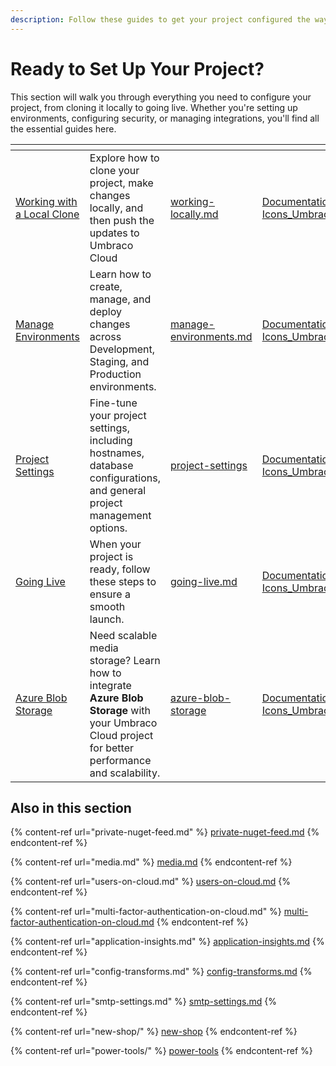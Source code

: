 ```yaml
---
description: Follow these guides to get your project configured the way you need.
---
```


# Ready to Set Up Your Project?

This section will walk you through everything you need to configure your project, from cloning it locally to going live. Whether you're setting up environments, configuring security, or managing integrations, you'll find all the essential guides here.

<table data-view="cards"><thead><tr><th></th><th></th><th data-hidden data-card-target data-type="content-ref"></th><th data-hidden data-card-cover data-type="files"></th></tr></thead><tbody><tr><td><a href="working-locally.md">Working with a Local Clone</a></td><td>Explore how to clone your project, make changes locally, and then push the updates to Umbraco Cloud</td><td><a href="working-locally.md">working-locally.md</a></td><td><a href="../.gitbook/assets/Documentations Icons_Umbraco_CMS_Tutorials_MultiSite_Setup.png">Documentations Icons_Umbraco_CMS_Tutorials_MultiSite_Setup.png</a></td></tr><tr><td><a href="manage-environments.md">Manage Environments</a></td><td>Learn how to create, manage, and deploy changes across Development, Staging, and Production environments.</td><td><a href="manage-environments.md">manage-environments.md</a></td><td><a href="../.gitbook/assets/Documentations Icons_Umbraco_CMS_Tutorials_Multilingual_Website.png">Documentations Icons_Umbraco_CMS_Tutorials_Multilingual_Website.png</a></td></tr><tr><td><a href="project-settings/">Project Settings</a></td><td>Fine-tune your project settings, including hostnames, database configurations, and general project management options.</td><td><a href="project-settings/">project-settings</a></td><td><a href="../.gitbook/assets/Documentations Icons_Umbraco_CMS_Implementation_Routing.png">Documentations Icons_Umbraco_CMS_Implementation_Routing.png</a></td></tr><tr><td><a href="going-live.md">Going Live</a></td><td>When your project is ready, follow these steps to ensure a smooth launch.</td><td><a href="going-live.md">going-live.md</a></td><td><a href="../.gitbook/assets/Documentations Icons_Umbraco_CMS_Fundamentals_Backoffice.png">Documentations Icons_Umbraco_CMS_Fundamentals_Backoffice.png</a></td></tr><tr><td><a href="azure-blob-storage/">Azure Blob Storage</a></td><td>Need scalable media storage? Learn how to integrate <strong>Azure Blob Storage</strong> with your Umbraco Cloud project for better performance and scalability.</td><td><a href="azure-blob-storage/">azure-blob-storage</a></td><td><a href="../.gitbook/assets/Documentations Icons_Umbraco_CMS_Fundamentals_Data.png">Documentations Icons_Umbraco_CMS_Fundamentals_Data.png</a></td></tr></tbody></table>

## Also in this section

{% content-ref url="private-nuget-feed.md" %}
[private-nuget-feed.md](private-nuget-feed.md)
{% endcontent-ref %}

{% content-ref url="media.md" %}
[media.md](media.md)
{% endcontent-ref %}

{% content-ref url="users-on-cloud.md" %}
[users-on-cloud.md](users-on-cloud.md)
{% endcontent-ref %}

{% content-ref url="multi-factor-authentication-on-cloud.md" %}
[multi-factor-authentication-on-cloud.md](multi-factor-authentication-on-cloud.md)
{% endcontent-ref %}

{% content-ref url="application-insights.md" %}
[application-insights.md](application-insights.md)
{% endcontent-ref %}

{% content-ref url="config-transforms.md" %}
[config-transforms.md](config-transforms.md)
{% endcontent-ref %}

{% content-ref url="smtp-settings.md" %}
[smtp-settings.md](smtp-settings.md)
{% endcontent-ref %}

{% content-ref url="new-shop/" %}
[new-shop](new-shop/)
{% endcontent-ref %}

{% content-ref url="power-tools/" %}
[power-tools](power-tools/)
{% endcontent-ref %}
